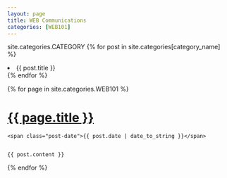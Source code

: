 ```yaml
---
layout: page
title: WEB Communications
categories: [WEB101]
---
```

site.categories.CATEGORY
{% for post in site.categories[category_name] %}
    <li>{{ post.title }}</li>
{% endfor %}


<div class="posts">
  {% for page in site.categories.WEB101 %}
  <div class="post">
    <h1 class="post-title">
      <a href="/uni/{{ page.url }}">
        {{ page.title }}
      </a>
    </h1>


    <span class="post-date">{{ post.date | date_to_string }}</span>


    {{ post.content }}
  </div>
  {% endfor %}
</div>
